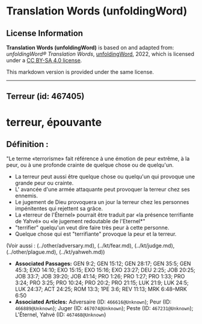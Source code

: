 # Translation Words (unfoldingWord)

## License Information

**Translation Words (unfoldingWord)** is based on and adapted from: _unfoldingWord® Translation Words_, [unfoldingWord](https://unfoldingword.org/utw), 2022, which is licensed under a [CC BY-SA 4.0 license](https://creativecommons.org/licenses/by-sa/4.0/legalcode.en).

This markdown version is provided under the same license.



--------------------------------

## Terreur (id: 467405)

terreur, épouvante
==================

Définition :
------------

"Le terme «terrorisme» fait référence à une émotion de peur extrême, à la peur, ou à une profonde crainte de quelque chose ou de quelqu'un.

* La terreur peut aussi être quelque chose ou quelqu'un qui provoque une grande peur ou crainte.
* L' avancée d'une armée attaquante peut provoquer la terreur chez ses ennemis.
* Le jugement de Dieu provoquera un jour la terreur chez les personnes impénitentes qui rejettent sa grâce.
* La «terreur de l'Éternel» pourrait être traduit par «la présence terrifiante de Yahvé» ou «le jugement redoutable de l'Eternel\*"
* "terrifier" quelqu'un veut dire faire très peur à cette personne.
* Quelque chose qui est "terrifiante" provoque la peur et la terreur.

(Voir aussi : (../other/adversary.md), (../kt/fear.md), (../kt/judge.md), (../other/plague.md), (../kt/yahweh.md))

* **Associated Passages:** GEN 9:2; GEN 15:12; GEN 28:17; GEN 35:5; GEN 45:3; EXO 14:10; EXO 15:15; EXO 15:16; EXO 23:27; DEU 2:25; JOB 20:25; JOB 33:7; JOB 39:20; JOB 41:14; PRO 1:26; PRO 1:27; PRO 1:33; PRO 3:24; PRO 3:25; PRO 10:24; PRO 20:2; PRO 21:15; LUK 21:9; LUK 24:5; LUK 24:37; ACT 24:25; ROM 13:3; 1PE 3:6; REV 11:13; MRK 6:48–MRK 6:50
* **Associated Articles:** Adversaire (ID: `466616@Unknown`); Peur (ID: `466889@Unknown`); Juger (ID: `467074@Unknown`); Peste (ID: `467231@Unknown`); L'Éternel, Yahvé (ID: `467468@Unknown`)


